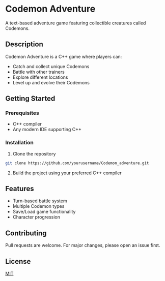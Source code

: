 # Codemon Adventure

A text-based adventure game featuring collectible creatures called Codemons.

## Description

Codemon Adventure is a C++ game where players can:
- Catch and collect unique Codemons
- Battle with other trainers
- Explore different locations
- Level up and evolve their Codemons

## Getting Started

### Prerequisites
- C++ compiler
- Any modern IDE supporting C++

### Installation
1. Clone the repository
```bash
git clone https://github.com/yourusername/Codemon_adventure.git
```
2. Build the project using your preferred C++ compiler

## Features
- Turn-based battle system
- Multiple Codemon types
- Save/Load game functionality
- Character progression

## Contributing
Pull requests are welcome. For major changes, please open an issue first.

## License
[MIT](https://choosealicense.com/licenses/mit/)